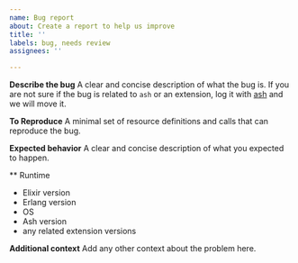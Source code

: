 ```yaml
---
name: Bug report
about: Create a report to help us improve
title: ''
labels: bug, needs review
assignees: ''

---
```


**Describe the bug**
A clear and concise description of what the bug is. If you are not sure if the bug is related to `ash` or an extension, log it with [ash](https://github.com/ash-project/ash/issues/new) and we will move it.

**To Reproduce**
A minimal set of resource definitions and calls that can reproduce the bug.

**Expected behavior**
A clear and concise description of what you expected to happen.

** Runtime
 - Elixir version
 - Erlang version
 - OS
 - Ash version
 - any related extension versions

**Additional context**
Add any other context about the problem here.
